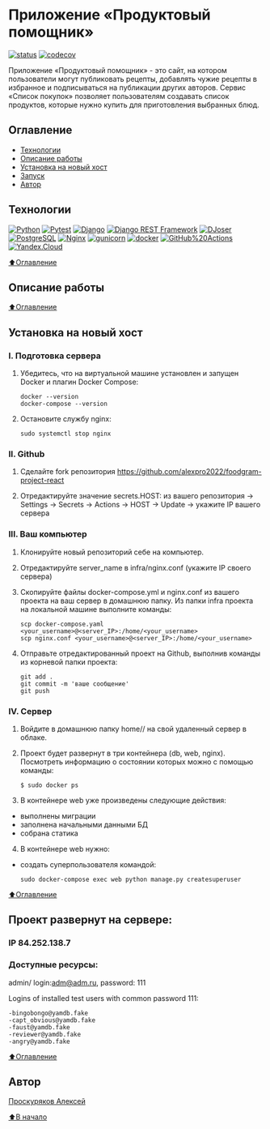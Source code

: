# Приложение «Продуктовый помощник»
[![status](https://github.com/alexpro2022/foodgram-project-react/actions/workflows/dockerhub_workflow.yml/badge.svg)](https://github.com/alexpro2022/foodgram-project-react/actions)
[![codecov](https://codecov.io/gh/alexpro2022/foodgram-project-react/branch/master/graph/badge.svg?token=4HIR16U0RJ)](https://codecov.io/gh/alexpro2022/foodgram-project-react)

Приложение «Продуктовый помощник» - это сайт, на котором пользователи могут публиковать рецепты, добавлять чужие рецепты в избранное и подписываться на публикации других авторов. Сервис «Список покупок» позволяет пользователям создавать список продуктов, которые нужно купить для приготовления выбранных блюд. 

## Оглавление
- [Технологии](#технологии)
- [Описание работы](#описание-работы)
- [Установка на новый хост](#установка-на-новый-хост)
- [Запуск](#запуск-парсера)
- [Автор](#автор)

## Технологии 
[![Python](https://warehouse-camo.ingress.cmh1.psfhosted.org/7c5873f1e0f4375465dfebd35bf18f678c74d717/68747470733a2f2f696d672e736869656c64732e696f2f707970692f707976657273696f6e732f7072657474797461626c652e7376673f6c6f676f3d707974686f6e266c6f676f436f6c6f723d464645383733)](https://www.python.org/)
[![Pytest](https://img.shields.io/badge/-Pytest-464646?logo=pytest)](https://docs.pytest.org/en/latest/)
[![Django](https://www.djangoproject.com/m/img/badges/djangoproject120x25.gif)](https://www.djangoproject.com/)
[![Django REST Framework](https://img.shields.io/badge/-Django%20REST%20Framework-464646?logo=Django)](https://www.django-rest-framework.org/)
[![DJoser](https://img.shields.io/badge/-DJoser-464646?logo=Django)](https://djoser.readthedocs.io/en/latest/)
[![PostgreSQL](https://img.shields.io/badge/-PostgreSQL-464646?logo=PostgreSQL)](https://www.postgresql.org/)
[![Nginx](https://img.shields.io/badge/-NGINX-464646?logo=NGINX)](https://nginx.org/ru/)
[![gunicorn](https://img.shields.io/badge/-gunicorn-464646?logo=gunicorn)](https://gunicorn.org/)
[![docker](https://img.shields.io/badge/-Docker-464646?logo=docker)](https://www.docker.com/)
[![GitHub%20Actions](https://img.shields.io/badge/-GitHub%20Actions-464646?logo=GitHub%20actions)](https://github.com/features/actions)
[![Yandex.Cloud](https://img.shields.io/badge/-Yandex.Cloud-464646?logo=Yandex)](https://cloud.yandex.ru/)

[⬆️Оглавление](#оглавление)


## Описание работы


[⬆️Оглавление](#оглавление)


## Установка на новый хост

### I. Подготовка сервера
1. Убедитесь, что на виртуальной машине установлен и запущен Docker и плагин Docker Compose:
    ```
    docker --version
    docker-compose --version
    ```

2. Остановите службу nginx:
    ```
    sudo systemctl stop nginx
    ```

### II. Github
1. Сделайте fork репозитория https://github.com/alexpro2022/foodgram-project-react

2. Отредактируйте значение secrets.HOST:
    из вашего репозитория -> Settings -> Secrets -> Actions -> HOST -> Update -> укажите IP вашего сервера

### III. Ваш компьютер   
1. Клонируйте новый репозиторий себе на компьютер.

2. Отредактируйте server_name в infra/nginx.conf (укажите IP своего сервера)

3. Скопируйте файлы docker-compose.yml и nginx.conf из вашего проекта на ваш сервер в домашнюю папку. 
    Из папки infra проекта на локальной машине выполните команды:
    ```
    scp docker-compose.yaml <your_username>@<server_IP>:/home/<your_username>
    scp nginx.conf <your_username>@<server_IP>:/home/<your_username>
    ```

4. Отправьте отредактированный проект на Github, выполнив команды из корневой папки проекта:
    ```
    git add .
    git commit -m 'ваше сообщение'
    git push
    ```

### IV. Сервер
1. Войдите в домашнюю папку home/<username>/ на свой удаленный сервер в облаке.

2. Проект будет развернут в три контейнера (db, web, nginx). Посмотреть информацию о состоянии которых можно с помощью команды:
    ```
    $ sudo docker ps
    ```

3. В контейнере web уже произведены следующие действия:    
  * выполнены миграции
  * заполнена начальными данными БД
  * собрана статика 

4. В контейнере web нужно:
  * создать суперпользователя командой:
    ```
    sudo docker-compose exec web python manage.py createsuperuser
    ```

[⬆️Оглавление](#оглавление)


## Проект развернут на сервере: 
### IP 84.252.138.7
### Доступные ресурсы:
admin/ login:adm@adm.ru, password: 111

Logins of installed test users with common password 111:
```
-bingobongo@yamdb.fake
-capt_obvious@yamdb.fake
-faust@yamdb.fake
-reviewer@yamdb.fake
-angry@yamdb.fake
```

[⬆️Оглавление](#оглавление)


## Автор
[Проскуряков Алексей](https://github.com/alexpro2022)

[⬆️В начало](#Приложение-«Продуктовый-помощник»)